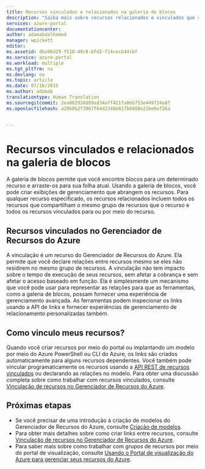 ```yaml
---
title: Recursos vinculados e relacionados na galeria de blocos
description: "Saiba mais sobre recursos relacionados e vinculados que são exibidos na galeria de blocos do portal de visualização do Azure."
services: azure-portal
documentationcenter: 
author: adamabdelhamed
manager: wpickett
editor: 
ms.assetid: dba96d29-f518-49c8-bfd2-f14cecb44cbf
ms.service: azure-portal
ms.workload: multiple
ms.tgt_pltfrm: na
ms.devlang: na
ms.topic: article
ms.date: 07/16/2015
ms.author: adamab
translationtype: Human Translation
ms.sourcegitcommit: 2ea002938d69ad34aff421fa0eb753e449724a8f
ms.openlocfilehash: a20b0b2f3967f64d2248e017b6888e21be6ef26a


---
```

# <a name="related-and-linked-resources-in-the-tile-gallery"></a>Recursos vinculados e relacionados na galeria de blocos
A galeria de blocos permite que você encontre blocos para um determinado recurso e arraste-os para sua folha atual. Usando a galeria de blocos, você pode criar exibições de gerenciamento que abrangem os recursos. Para qualquer recurso especificado, os recursos relacionados incluem todos os recursos que compartilham o mesmo grupo de recursos que o recurso e todos os recursos vinculados para ou por meio do recurso.

## <a name="linked-resources-in-azure-resource-manager"></a>Recursos vinculados no Gerenciador de Recursos do Azure
A vinculação é um recurso do Gerenciador de Recursos do Azure.  Ela permite que você declare relações entre recursos mesmo se eles não residirem no mesmo grupo de recursos. A vinculação não tem impacto sobre o tempo de execução de seus recursos, sem afetar a cobrança e sem afetar o acesso baseado em função.  Ela é simplesmente um mecanismo que você pode usar para representar as relações para que as ferramentas, como a galeria de blocos, possam fornecer uma experiência de gerenciamento avançada.  As ferramentas podem inspecionar os links usando a API de links e fornecer experiências de gerenciamento de relacionamento personalizadas também. 

## <a name="how-do-i-link-my-resources"></a>Como vinculo meus recursos?
Quando você criar recursos por meio do portal ou implantando um modelo por meio do Azure PowerShell ou CLI do Azure, os links são criados automaticamente para alguns recursos dependentes. Você também pode vincular programaticamente os recursos usando a [API REST de recursos vinculados](https://msdn.microsoft.com/library/azure/mt238499.aspx) ou declarando as relações no modelo. Para obter uma discussão completa sobre como trabalhar com recursos vinculados, consulte [Vinculação de recursos no Gerenciador de Recursos do Azure](../resource-group-link-resources.md).

## <a name="next-steps"></a>Próximas etapas
* Se você precisar de uma introdução à criação de modelos do Gerenciador de Recursos do Azure, consulte [Criação de modelos](../resource-group-authoring-templates.md).
* Para obter mais detalhes sobre como criar links entre recursos, consulte [Vinculação de recursos no Gerenciador de Recursos do Azure](../resource-group-link-resources.md).
* Para saber mais sobre como trabalhar com grupos de recursos por meio do portal de visualização, consulte [Usando o Portal de visualização do Azure para gerenciar seus recursos do Azure](resource-group-portal.md).




<!--HONumber=Nov16_HO3-->



